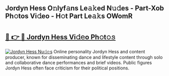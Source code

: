 ## Jordyn Hess O𝚗lyf𝚊ns Le𝚊𝚔ed N𝚞𝚍es - Part-Xob Ph𝚘tos Vi𝚍eo - H𝚘t Part Le𝚊𝚔s OWomR

# <h2><a href="http://hf43ep.feru.top/?c=Jordyn+Hess">🔗 👉 🔴 Jordyn Hess Vi𝚍𝚎o Ph𝚘t𝚘𝚜</a></h2>

[![Jordyn Hess Nu𝚍𝚎s](https://i.imgur.com/0TWrTi3.gif)](http://hf43ep.feru.top/?c=Jordyn+Hess)
Online personality Jordyn Hess and content producer, known for disseminating dance and lifestyle content through solo and collaborative dance performances and brief videos. Public figures Jordyn Hess often face criticism for their political positions. 
